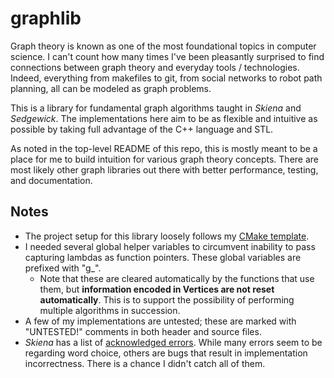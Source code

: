 # graphlib

Graph theory is known as one of the most foundational topics in computer science. I can't count how many times I've been pleasantly surprised to find connections between graph theory and everyday tools / technologies. Indeed, everything from makefiles to git, from social networks to robot path planning, all can be modeled as graph problems.

This is a library for fundamental graph algorithms taught in *Skiena* and *Sedgewick*. The implementations here aim to be as flexible and intuitive as possible by taking full advantage of the C++ language and STL.

As noted in the top-level README of this repo, this is mostly meant to be a place for me to build intuition for various graph theory concepts. There are most likely other graph libraries out there with better performance, testing, and documentation.


## Notes

- The project setup for this library loosely follows my [CMake template](https://github.com/tedklin/cmake_sandbox).
- I needed several global helper variables to circumvent inability to pass capturing lambdas as function pointers. These global variables are prefixed with "g_".
    - Note that these are cleared automatically by the functions that use them, but **information encoded in Vertices are not reset automatically**. This is to support the possibility of performing multiple algorithms in succession.
- A few of my implementations are untested; these are marked with "UNTESTED!" comments in both header and source files.
- *Skiena* has a list of [acknowledged errors](http://www3.cs.stonybrook.edu/~skiena/algorist/book/errata). While many errors seem to be regarding word choice, others are bugs that result in implementation incorrectness. There is a chance I didn't catch all of them.
